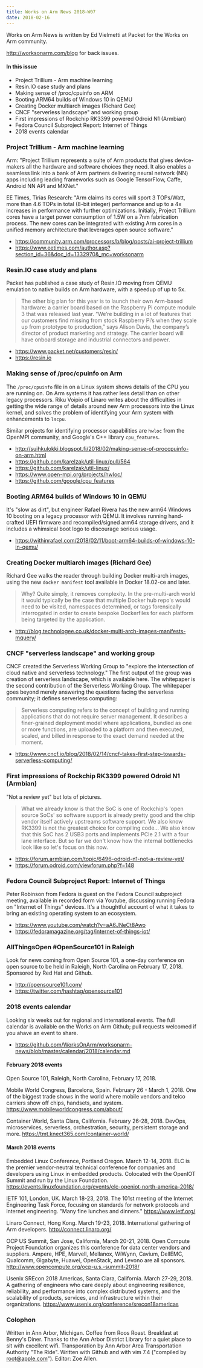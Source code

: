 ```yaml
---
title: Works on Arm News 2018-W07
date: 2018-02-16
---
```


Works on Arm News is written by Ed Vielmetti at Packet for the
Works on Arm community.

http://worksonarm.com/blog for back issues.

#### In this issue

* Project Trillium - Arm machine learning
* Resin.IO case study and plans
* Making sense of /proc/cpuinfo on ARM
* Booting ARM64 builds of Windows 10 in QEMU
* Creating Docker multiarch images (Richard Gee)
* CNCF "serverless landscape" and working group
* First impressions of Rockchip RK3399 powered Odroid N1 (Armbian)
* Fedora Council Subproject Report: Internet of Things
* 2018 events calendar

### Project Trillium - Arm machine learning

Arm: "Project Trillium represents a suite of Arm products that gives
device-makers all the hardware and software choices they need. It
also enables a seamless link into a bank of Arm partners delivering
neural network (NN) apps including leading frameworks such as Google
TensorFlow, Caffe, Android NN API and MXNet."

EE Times, Tirias Research: "Arm claims its cores will sport 3
TOPs/Watt, more than 4.6 TOPs in total (8-bit integer) performance
and up to a 4x increases in performance with further optimizations.
Initially, Project Trillium cores have a target power consumption
of 1.5W on a 7nm fabrication process. The new cores can be integrated
with existing Arm cores in a unified memory architecture that
leverages open source software."

* https://community.arm.com/processors/b/blog/posts/ai-project-trillium
* https://www.eetimes.com/author.asp?section_id=36&doc_id=1332970&_mc=worksonarm

### Resin.IO case study and plans

Packet has published a case study of Resin.IO moving from QEMU emulation to
native builds on Arm hardware, with a speedup of up to 5x.

> The other big plan for this year is to launch their own Arm-based
hardware: a carrier board based on the Raspberry Pi compute module
3 that was released last year. “We’re building in a lot of features
that our customers find missing from stock Raspberry Pi’s when they
scale up from prototype to production,” says Alison Davis, the
company’s director of product marketing and strategy.  The carrier
board will have onboard storage and industrial connectors and power.

* https://www.packet.net/customers/resin/
* https://resin.io

### Making sense of /proc/cpuinfo on Arm

The `/proc/cpuinfo` file in on a Linux system shows details of the
CPU you are running on. On Arm systems it has rather less detail than
on other legacy processors. Riku Voipio of Linaro writes about the
difficulties in getting the wide range of details around new Arm
processors into the Linux kernel, and solves the problem of identifying
your Arm system with enhancements to `lscpu`.

Similar projects for identifying processor capabilities are `hwloc` from
the OpenMPI community, and Google's C++ library `cpu_features`.

* http://suihkulokki.blogspot.fi/2018/02/making-sense-of-proccpuinfo-on-arm.html
* https://github.com/karelzak/util-linux/pull/564
* https://github.com/karelzak/util-linux/
* https://www.open-mpi.org/projects/hwloc/
* https://github.com/google/cpu_features

### Booting ARM64 builds of Windows 10 in QEMU

It's "slow as dirt", but engineer Rafael Rivera has the new arm64 Windows 10 
booting on a legacy processor with QEMU. It involves running
hand-crafted UEFI firmware and recompiled/signed arm64 storage drivers,
and it includes a whimsical boot logo to discourage serious usage.

* https://withinrafael.com/2018/02/11/boot-arm64-builds-of-windows-10-in-qemu/

### Creating Docker multiarch images (Richard Gee)

Richard Gee walks the reader through building Docker multi-arch images,
using the new `docker manifest` tool available in Docker 18.02-ce and
later.

> Why? Quite simply, it removes complexity. In the pre-multi-arch
world it would typically be the case that multiple Docker hub repo's
would need to be visited, namespaces determined, or tags forensically
interrogated in order to create bespoke Dockerfiles for each platform
being targeted by the application.

* http://blog.technologee.co.uk/docker-multi-arch-images-manifests-mquery/

### CNCF "serverless landscape" and working group

CNCF created the Serverless Working Group to "explore the intersection
of cloud native and serverless technology." The first output of the
group was creation of serverless landscape, which is available here.
The whitepaper is the second contribution of the Serverless Working
Group. The whitepaper goes beyond merely answering the questions
facing the serverless community; it defines serverless computing:

> Serverless computing refers to the concept of building and running
applications that do not require server management. It describes a
finer-grained deployment model where applications, bundled as one
or more functions, are uploaded to a platform and then executed,
scaled, and billed in response to the exact demand needed at the
moment.

* https://www.cncf.io/blog/2018/02/14/cncf-takes-first-step-towards-serverless-computing/

### First impressions of Rockchip RK3399 powered Odroid N1 (Armbian)

"Not a review yet" but lots of pictures.

> What we already know is that the SoC is one of Rockchip's 'open
source SoCs' so software support is already pretty good and the
chip vendor itself actively upstreams software support. We also
know RK3399 is not the greatest choice for compiling code...
We also know that this SoC has 2 USB3 ports and implements PCIe 2.1
with a four lane interface. But so far we don't know how the internal
bottlenecks look like so let's focus on this now.

* https://forum.armbian.com/topic/6496-odroid-n1-not-a-review-yet/
* https://forum.odroid.com/viewforum.php?f=148

### Fedora Council Subproject Report: Internet of Things

Peter Robinson from Fedora is guest on the Fedora Council
subproject meeting, available in recorded form via Youtube,
discussing running Fedora on "Internet of Things" devices.
It's a thoughtful account of what it takes to bring an existing
operating system to an ecosystem.

* https://www.youtube.com/watch?v=aA6JNeCt8Awo
* https://fedoramagazine.org/tag/internet-of-things-iot/

### AllThingsOpen #OpenSource101 in Raleigh

Look for news coming from Open Source 101, a one-day conference
on open source to be held in Raleigh, North Carolina on February 17, 2018.
Sponsored by Red Hat and Github.

* http://opensource101.com/
* https://twitter.com/hashtag/opensource101

### 2018 events calendar

Looking six weeks out for regional and international events. The full
calendar is available on the Works on Arm Github; pull requests
welcomed if you ahave an event to share.

* https://github.com/WorksOnArm/worksonarm-news/blob/master/calendar/2018/calendar.md 

#### February 2018 events

Open Source 101, Raleigh, North Carolina, February 17, 2018.

Mobile World Congress, Barcelona, Spain. February 26 - March 1,
2018. One of the biggest trade shows in the world where mobile
vendors and telco carriers show off chips, handsets, and system.
https://www.mobileworldcongress.com/about/

Container World, Santa Clara, California. February 26-28, 2018.
DevOps, microservices, serverless, orchestration, security, persistent
storage and more.  https://tmt.knect365.com/container-world/

#### March 2018 events 

Embedded Linux Conference, Portland Oregon. March 12-14, 2018.  ELC
is the premier vendor-neutral technical conference for companies
and developers using Linux in embedded products. Colocated with
the OpenIOT Summit and run by the Linux Foundation.
https://events.linuxfoundation.org/events/elc-openiot-north-america-2018/

IETF 101, London, UK. March 18-23, 2018.  The 101st meeting of the
Internet Engineering Task Force, focusing on standards for network
protocols and internet engineering. "Many fine lunches and dinners."  https://www.ietf.org/

Linaro Connect, Hong Kong. March 19-23, 2018.  International gathering
of Arm developers.  http://connect.linaro.org/

OCP US Summit, San Jose, California, March 20-21, 2018.  Open Compute
Project Foundation organizes this conference for data center vendors
and suppliers. Ampere, HPE, Marvell, Mellanox, WiWynn, Cavium,
DellEMC, Qualcomm, Gigabyte, Huawei, OpenStack, and Levono are all
sponsors.  http://www.opencompute.org/ocp-u.s.-summit-2018/

Usenix SREcon 2018 Americas, Santa Clara, California. March 27-29, 2018. 
A gathering of engineers who care deeply about engineering resilience, 
reliability, and performance into complex distributed systems, and the 
scalability of products, services, and infrastructure within their organizations.
https://www.usenix.org/conference/srecon18americas

### Colophon

Written in Ann Arbor, Michigan. Coffee from Roos Roast. Breakfast at Benny's Diner.
Thanks to the Ann Arbor District Library for a quiet place to sit with excellent
wifi. Transporation by Ann Arbor Area Transportation Authority "The Ride". Written
with Github and with vim 7.4 ("compiled by root@apple.com"). Editor: Zoe Allen.
